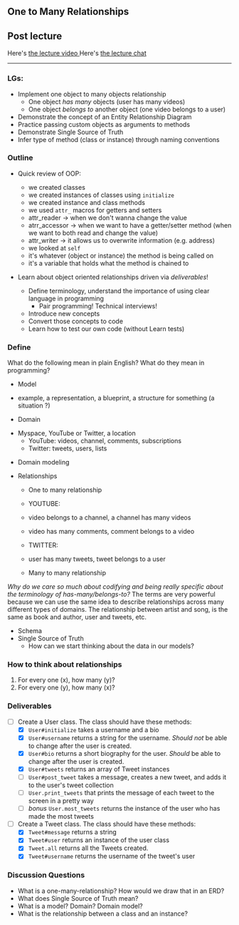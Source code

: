 ## One to Many Relationships

## Post lecture
Here's <a href="https://flatironschool.zoom.us/rec/share/ypJLcp7u6D9ObbfCzULzRJw8B57fX6a80yBI-vYIykouxjMNbRWa6yxymgTukQKE"> the lecture video </a>
Here's <a href="https://github.com/learn-co-students/nyc04-seng-ft-071320/blob/master/10-one-to-many/W1-Wednesday.txt"> the lecture chat </a>

---

### LGs:

* Implement one object to many objects relationship
  * One object _has many_ objects (user has many videos)
  * One object _belongs to_ another object (one video belongs to a user)
* Demonstrate the concept of an Entity Relationship Diagram
* Practice passing custom objects as arguments to methods
* Demonstrate Single Source of Truth
* Infer type of method (class or instance) through naming conventions

### Outline

* Quick review of OOP:
  * we created classes
  * we created instances of classes using `initialize`
  * we created instance and class methods
  * we used `attr_` macros for getters and setters
  - attr_reader -> when we don't wanna change the value
  - atrr_accessor -> when we want to have a getter/setter method (when we want to both read and change the value)
  - attr_writer -> it allows us to overwrite information (e.g. address)
  * we looked at `self`
  - it's whatever (object or instance) the method is being called on
  - it's a variable that holds what the method is chained to 


* Learn about object oriented relationships driven via _deliverables_!
  * Define terminology, understand the importance of using clear language in programming
    * Pair programming! Technical interviews!
  * Introduce new concepts
  * Convert those concepts to code
  * Learn how to test our own code (without Learn tests)

### Define

What do the following mean in plain English? What do they mean in programming?

* Model 
- example, a representation, a blueprint, a structure for something (a situation ?)
* Domain
- Myspace, YouTube or Twitter, a location
  - YouTube: videos, channel, comments, subscriptions
  - Twitter: tweets, users, lists
* Domain modeling

* Relationships
  * One to many relationship
  - YOUTUBE:
  - video belongs to a channel, a channel has many videos
  - video has many comments, comment belongs to a video

  - TWITTER:
  - user has many tweets, tweet belongs to a user

  * Many to many relationship

_Why do we care so much about codifying and being really specific about the terminology of has-many/belongs-to?_ The terms are very powerful because we can use the same idea to describe relationships across many different types of domains. The relationship between artist and song, is the same as book and author, user and tweets, etc.

* Schema
* Single Source of Truth
  * How can we start thinking about the data in our models?

### How to think about relationships
1. For every one (x), how many (y)? 
2. For every one (y), how many (x)?

### Deliverables

- [ ] Create a User class. The class should have these methods:
  - [x] `User#initialize` takes a username and a bio
  - [x] `User#username` returns a string for the username. _Should not_ be able to change after the user is created.
  - [x] `User#bio` returns a short biography for the user. _Should_ be able to change after the user is created.
  - [x] `User#tweets` returns an array of Tweet instances
  - [ ] `User#post_tweet` takes a message, creates a new tweet, and adds it to the user's tweet collection
  - [ ] `User.print_tweets` that prints the message of each tweet to the screen in a pretty way
  - [ ] *bonus* `User.most_tweets` returns the instance of the user who has made the most tweets

- [ ] Create a Tweet class. The class should have these methods:
  - [x] `Tweet#message` returns a string
  - [x] `Tweet#user` returns an instance of the user class
  - [x] `Tweet.all` returns all the Tweets created.
  - [x] `Tweet#username` returns the username of the tweet's user

### Discussion Questions

- What is a one-many-relationship? How would we draw that in an ERD?
- What does Single Source of Truth mean?
- What is a model? Domain? Domain model?
- What is the relationship between a class and an instance?
